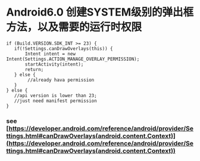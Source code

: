 # Android6.0 创建SYSTEM级别的弹出框方法，以及需要的运行时权限

	if (Build.VERSION.SDK_INT >= 23) {
	   if(!Settings.canDrawOverlays(this)) {
	       Intent intent = new Intent(Settings.ACTION_MANAGE_OVERLAY_PERMISSION);
	       startActivity(intent);
	       return;
	   } else {
	   		//already hava permission
	   }
	} else {
	   //api version is lower than 23;
	   //just need manifest permission
	}
	
### see [https://developer.android.com/reference/android/provider/Settings.html#canDrawOverlays(android.content.Context)](https://developer.android.com/reference/android/provider/Settings.html#canDrawOverlays(android.content.Context))
